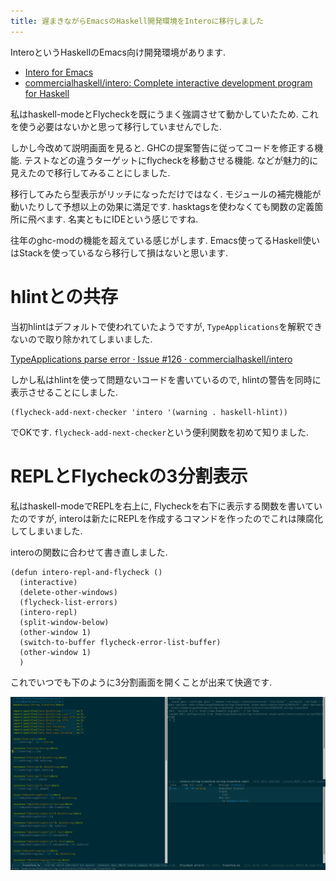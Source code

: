 ```yaml
---
title: 遅まきながらEmacsのHaskell開発環境をInteroに移行しました
---
```


InteroというHaskellのEmacs向け開発環境があります.

* [Intero for Emacs](https://commercialhaskell.github.io/intero/)
* [commercialhaskell/intero: Complete interactive development program for Haskell](https://github.com/commercialhaskell/intero)

私はhaskell-modeとFlycheckを既にうまく強調させて動かしていたため.
これを使う必要はないかと思って移行していませんでした.

しかし今改めて説明画面を見ると.
GHCの提案警告に従ってコードを修正する機能.
テストなどの違うターゲットにflycheckを移動させる機能.
などが魅力的に見えたので移行してみることにしました.

移行してみたら型表示がリッチになっただけではなく.
モジュールの補完機能が動いたりして予想以上の効果に満足です.
hasktagsを使わなくても関数の定義箇所に飛べます.
名実ともにIDEという感じですね.

往年のghc-modの機能を超えている感じがします.
Emacs使ってるHaskell使いはStackを使っているなら移行して損はないと思います.

# hlintとの共存

当初hlintはデフォルトで使われていたようですが,
`TypeApplications`を解釈できないので取り除かれてしまいました.

[TypeApplications parse error · Issue #126 · commercialhaskell/intero](https://github.com/commercialhaskell/intero/issues/126)

しかし私はhlintを使って問題ないコードを書いているので,
hlintの警告を同時に表示させることにしました.

~~~elisp
(flycheck-add-next-checker 'intero '(warning . haskell-hlint))
~~~

でOKです.
`flycheck-add-next-checker`という便利関数を初めて知りました.

# REPLとFlycheckの3分割表示

私はhaskell-modeでREPLを右上に,
Flycheckを右下に表示する関数を書いていたのですが,
interoは新たにREPLを作成するコマンドを作ったのでこれは陳腐化してしまいました.

interoの関数に合わせて書き直しました.

~~~elisp
(defun intero-repl-and-flycheck ()
  (interactive)
  (delete-other-windows)
  (flycheck-list-errors)
  (intero-repl)
  (split-window-below)
  (other-window 1)
  (switch-to-buffer flycheck-error-list-buffer)
  (other-window 1)
  )
~~~

これでいつでも下のように3分割画面を開くことが出来て快適です.

![3分割画面](/asset/screenshot-2018-03-14-17-54-22.png)
